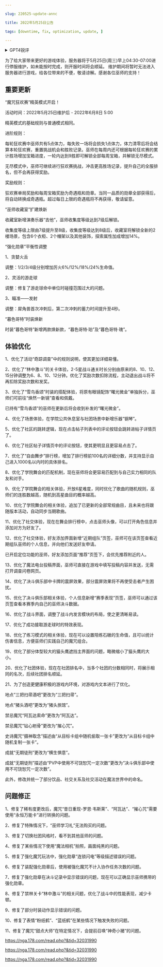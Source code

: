 ```yaml
---

slug: 220525-update-annc

title: 2022年5月25日公告

tags: [downtime, fix, optimization, update, ]

---
```


<details>

<summary>GPT4锐评</summary>



</details>

<!--truncate-->


为了给大家带来更好的游戏体验，服务器将于5月25日(周三)早上04:30-07:00进行停服维护，如未能按时完成，则开服时间将会顺延。 维护期间将暂时无法进入服务器进行游戏，给各位带来的不便，敬请谅解。感谢各位巫师的支持！

## 重要更新
“魔咒狂欢赛”精英模式开启！

活动时间：2022年5月25日维护后 - 2022年6月8日 5:00

精英模式的基础规则与普通模式相同。

进阶规则：

每轮狂欢赛中巫师共有5点体力，每失败一场将会损失1点体力，体力清零后将会结算本轮狂欢赛，重置挑战机会和胜败记录。巫师在每周内还可根据每轮狂欢赛的累计胜场增加宝箱进度，一轮内达到9胜即可解锁全部每周宝箱，并解锁无尽模式。

无尽模式中，巫师可继续进行狂欢赛挑战，冲击更高胜场记录，提升自己的全服排名，但不会再获得奖励。

奖励规则：

狂欢赛单局奖励和每周宝箱奖励为奇遇瓶和勋章。当同一品质的勋章全部获得后，将自动转换成奇遇瓶。超过每日上限的奇遇瓶将不再获得，敬请留意。

“巫师收藏室”扩建焕新

收藏室新增演奏乐器“吉他”，巫师收集度等级达到7级后解锁。

收集度等级上限由7级提升至8级，收集度等级达到8级后，收藏室将解锁全新的2楼场景，包含6个衣柜、2个帽架以及其他装饰，探索属性加成增加14%。

“强化勋章”平衡性调整

1、贪婪火舌

调整：1/2/3/4级分别增加厉火6%/12%/18%/24%生命值。

2、灵活的游走球

调整：修复了游走球命中单位时碰撞范围过大的问题。

3、瞄准——发射

调整：犀角兽首次冲刺后，第二次冲刺的蓄力时间提升至4秒。

“暮色哥特”时装焕新

时装“暮色哥特”新增两款焕新款，“暮色哥特·珀”及“暮色哥特·瑰”。

## <span id='optimization'>体验优化</span>
1、优化了活动“奇踪调查”中的规则说明，使其更加详细易懂。

2、优化了“林中激斗”的关卡体验，2-5星战斗通关时长分别由原来的8、10、12、15分钟调整为6、8、10、12分钟。优化了奖励次数扣除流程，主动退出战斗将不再扣除奖励次数和发奖。

3、优化了“雪鸟香颂”时装的搭配体验，将原有眼镜配饰“曙光微金”单独拆分，巫师们可前往“焕然一新镜”查看和佩戴。

已持有“雪鸟香颂”的巫师在更新后将会收到补发的“曙光微金”。

4、优化了场景体验，在学院公共休息室与社团场景中新增乐器“钢琴”。

5、优化了社区的跳转逻辑，现在点击帖子列表中的评论按钮会跳转进帖子详情页了。

6、优化了社区帖子详情页中的评论按钮，使其更明显且更容易点击了。

7、优化了“自由舞步”排行榜，增加了排行榜前100名的详细分数，并支持显示自己进入1000名以内时的具体排名。

8、优化了学院舞会的匹配机制，现在巫师将会更容易匹配到与自己实力相同的队友和对手。

9、优化了学院舞会的相关体验，开放6星难度，同时优化了歌曲的随机规则，巫师们的连胜数越高，随机到高星曲目的概率越高。

10、优化了学院舞会的相关体验，追加了已更新的全部常规曲目，且未来也将跟随版本活动，自动同步当期歌曲。

11、优化了社交体验，现在在舞会排行榜中，点击巫师头像，可以打开角色信息并添加对方为好友了。

12、优化了社交体验，好友添加界面新增“近期组队”页签，巫师可在该页签查看近期组队巫师的个人信息，并向他们发送好友申请。

已开启定位功能的巫师，好友添加页面“推荐”页签下，会优先推荐附近的人。

13、优化了魔法电台投稿界面，巫师可直接在游戏中填写投稿内容并发送，无需打开调查问卷网页。

14、优化了决斗俱乐部中卡牌的震屏效果，部分震屏效果将不再使受击者产生困扰。

15、优化了决斗俱乐部相关体验，个人信息新增“赛季表现”页签，巫师可以通过该页签查看本赛季内自己的巫师决斗数据。

16、优化了战斗界面，调整了战斗内发言模块的布局，使之更清晰易读。

17、优化了成功接取游走球时的特效表现。

18、优化了练习模式的相关体验，现在可以设置陪练石礅的生命值，且可以统计伤害信息，方便巫师们实践自己的魔咒组合。

19、优化了部分体型较大的猫头鹰遮挡主界面的问题，略微缩小了猫头鹰的大小。

20、优化了社团体验，现在在社团排名中，当多个社团的分数相同时，将展示相同的名次，后续社团排名顺延。

21、为了创造更健康积极的游戏内环境，对游戏内文本进行了优化。

地点“三把扫帚酒吧”更改为“三把扫帚”。

地点“猪头酒吧”更改为“猪头旅馆”。

禁忌魔咒“阿瓦达索命”更改为“阿瓦达”。

禁忌魔咒“钻心剜骨”更改为“摧心咒”。

史诗魔咒“摄神取念”描述由“从目标卡组中随机偷取一张卡”更改为“从目标卡组中随机复制一张卡”。

成就“无期徒刑”更改为“横生惧意”。

成就“无期徒刑”描述由“PVP中使用不可饶恕咒一定次数”更改为“决斗俱乐部中使用不可饶恕咒一定次数”。

此外，修改并统一了部分饮品、社交关系及社交活动在魔法世界中的命名。

## <span id='fix'>问题修正</span>
1、修复了稀有度更改后，魔咒“昔日重现-罗恩·韦斯莱”、“阿瓦达”、“摧心咒”需要使用“永恒万能卡”进行转换的问题。

2、修复了特殊情况下，“巫师学习礼”无法购买的问题。

3、修复了切换社团风格时，看不到其他巫师的问题。

4、修复了某些情况下使用“魔法相机”拍照，画面纯黑的问题。

5、修复了强化魔咒玩法中，强化勋章“连锁闪电”等级描述错误的问题。

6、修复了装配强化勋章后，使用被强化魔咒不计入协作任务次数的问题。

7、修复了强化勋章在决斗记录中显示错误的问题，现在可以正确显示巫师携带的强化勋章。

8、修复了禁林关卡“林中激斗”的相关问题，优化了战斗中的性能表现，减少卡顿。

9、修复了部分时装动作显示错误的问题。

10、修复了表情“粉纸鹤”、“蓝纸鹤”在某些情况下触发失败的问题。

11、修复了魔咒“甜点大师”在特定情况下，会提前召唤“神奇小猪”的问题。

https://nga.178.com/read.php?&tid=32031990

https://nga.178.com/read.php?&tid=32031990

https://nga.178.com/read.php?&tid=32031990